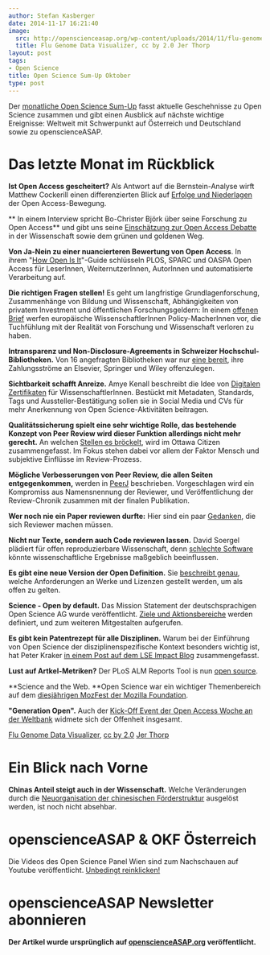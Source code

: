 ```yaml
---
author: Stefan Kasberger
date: 2014-11-17 16:21:40
image:
  src: http://openscienceasap.org/wp-content/uploads/2014/11/flu-genome-data-visualizer-580x326.png
  title: Flu Genome Data Visualizer, cc by 2.0 Jer Thorp
layout: post
tags:
- Open Science
title: Open Science Sum-Up Oktober
type: post
---
```


Der [monatliche Open Science Sum-Up](http://openscienceasap.org/social/monthly-sum-up/) fasst aktuelle Geschehnisse zu Open Science zusammen und gibt einen Ausblick auf nächste wichtige Ereignisse: Weltweit mit Schwerpunkt auf Österreich und Deutschland sowie zu openscienceASAP.

# Das letzte Monat im Rückblick

**Ist Open Access gescheitert?** Als Antwort auf die Bernstein-Analyse wirft Matthew Cockerill einen differenzierten Blick auf [Erfolge und Niederlagen](http://blog.oup.com/2014/10/open-access-success-failure/) der Open Access-Bewegung.

** In einem Interview spricht Bo-Christer Björk über seine Forschung zu Open Access** und gibt uns seine [Einschätzung zur Open Access Debatte](http://openscience.com/open-access-advocates-like-mensheviks-bolsheviks/) in der Wissenschaft sowie dem grünen und goldenen Weg.

**Von Ja-Nein zu einer nuancierteren Bewertung von Open Access**. In ihrem "[How Open Is It](http://www.plos.org/open-access/howopenisit/)"-Guide schlüsseln PLOS, SPARC und OASPA Open Access für LeserInnen, WeiternutzerInnen, AutorInnen und automatisierte Verarbeitung auf.

**Die richtigen Fragen stellen!** Es geht um langfristige Grundlagenforschung, Zusammenhänge von Bildung und Wissenschaft, Abhängigkeiten von privatem Investment und öffentlichen Forschungsgeldern: In einem [offenen Brief](http://www.theguardian.com/science/occams-corner/2014/oct/09/they-have-chosen-ignorance-open-letter) werfen europäische WissenschaftlerInnen Policy-MacherInnen vor, die Tuchfühlung mit der Realität von Forschung und Wissenschaft verloren zu haben.

**Intransparenz und Non-Disclosure-Agreements in Schweizer Hochschul-Bibliotheken.** Von 16 angefragten Bibliotheken war nur [eine bereit](http://wisspub.net/2014/10/13/intransparenz-bei-den-bibliotheksausgaben-von-schweizer-hochschulen/), ihre Zahlungsströme an Elsevier, Springer und Wiley offenzulegen.

**Sichtbarkeit schafft Anreize.** Amye Kenall beschreibt die Idee von [Digitalen Zertifikaten](http://blogs.biomedcentral.com/bmcblog/2014/10/07/why-we-need-badges-in-science/) für WissenschaftlerInnen. Bestückt mit Metadaten, Standards, Tags und Aussteller-Bestätigung sollen sie in Social Media und CVs für mehr Anerkennung von Open Science-Aktivitäten beitragen.

**Qualitätssicherung spielt eine sehr wichtige Rolle, das bestehende Konzept von Peer Review wird dieser Funktion allerdings nicht mehr gerecht.** An welchen [Stellen es bröckelt](http://ottawacitizen.com/technology/science/science-and-the-death-of-peer-review), wird im Ottawa Citizen zusammengefasst. Im Fokus stehen dabei vor allem der Faktor Mensch und subjektive Einflüsse im Review-Prozess.

**Mögliche Verbesserungen von Peer Review, die allen Seiten entgegenkommen,** werden in [PeerJ](http://blog.peerj.com/post/100580518238/whos-afraid-of-open-peer-review) beschrieben. Vorgeschlagen wird ein Kompromiss aus Namensnennung der Reviewer, und Veröffentlichung der Review-Chronik zusammen mit der finalen Publikation.

**Wer noch nie ein Paper reviewen durfte:** Hier sind ein paar [Gedanken](http://www.theguardian.com/higher-education-network/blog/2013/sep/27/peer-review-10-tips-research-paper), die sich Reviewer machen müssen.

**Nicht nur Texte, sondern auch Code reviewen lassen.** David Soergel plädiert für offen reproduzierbare Wissenschaft, denn [schlechte Software](http://davidsoergel.com/posts/rampant-software-errors-undermine-scientific-results) könnte wissenschaftliche Ergebnisse maßgeblich beeinflussen.

**Es gibt eine neue Version der Open Definition.** Sie [beschreibt genau](http://opendefinition.org/od/), welche Anforderungen an Werke und Lizenzen gestellt werden, um als offen zu gelten.

**Science - Open by default.** Das Mission Statement der deutschsprachigen Open Science AG wurde veröffentlicht. [Ziele und Aktionsbereiche](/themen/offene-wissenschaft/) werden definiert, und zum weiteren Mitgestalten aufgerufen.

**Es gibt kein Patentrezept für alle Disziplinen.** Warum bei der Einführung von Open Science der disziplinenspezifische Kontext besonders wichtig ist, hat Peter Kraker [in einem Post auf dem LSE Impact Blog](http://blogs.lse.ac.uk/impactofsocialsciences/2014/10/29/open-science-disciplinary-culture-clash/) zusammengefasst.

**Lust auf Artkel-Metriken?** Der PLoS ALM Reports Tool is nun [open source](https://github.com/articlemetrics/alm-report).

**Science and the Web. **Open Science war ein wichtiger Themenbereich auf dem [diesjährigen MozFest der Mozilla Foundation](http://mozillascience.org/mozfest-2014/).

**"Generation Open".** Auch der [Kick-Off Event der Open Access Woche an der Weltbank](http://live.worldbank.org/open-access-week-2014) widmete sich der Offenheit insgesamt.

 [Flu Genome Data Visualizer](https://www.flickr.com/photos/blprnt/3694704325), [cc by 2.0](https://creativecommons.org/licenses/by/2.0/) [Jer Thorp](https://www.flickr.com/photos/blprnt/)

# Ein Blick nach Vorne

**Chinas Anteil steigt auch in der Wissenschaft.** Welche Veränderungen durch die [Neuorganisation der chinesischen Förderstruktur](http://blogs.nature.com/news/2014/10/fundamental-overhaul-of-chinas-competitive-funding.html) ausgelöst werden, ist noch nicht absehbar.

# openscienceASAP & OKF Österreich

Die Videos des Open Science Panel Wien sind zum Nachschauen auf Youtube veröffentlicht. [Unbedingt reinklicken!](https://www.youtube.com/channel/UCgkFUtcsEn46jLn5Yz-Ofig)

# openscienceASAP Newsletter abonnieren

**Der Artikel wurde ursprünglich auf [openscienceASAP.org](http://openscienceasap.org/stream/2014/11/11/open-science-sum-up-oktober/) veröffentlicht.**